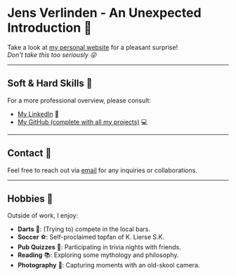 # Jens Verlinden - An Unexpected Introduction 🎉

Take a look at [my personal website](https://jensverlinden.be) for a pleasant surprise!\
*Don't take this too seriously 😜*
  
---

## Soft & Hard Skills 💼

For a more professional overview, please consult:
- [My LinkedIn](https://www.linkedin.com/in/jens-verlinden-informaticus/) 🔗
- [My GitHub (complete with all my projects)](https://www.github.com/jens-verlinden) 💻

---

## Contact 📧

Feel free to reach out via [email](mailto:verlinden.jens@telenet.be) for any inquiries or collaborations.

---

## Hobbies 🎨

Outside of work, I enjoy:
- **Darts** 🎯: (Trying to) compete in the local bars.
- **Soccer** ⚽: Self-proclaimed topfan of K. Lierse S.K.
- **Pub Quizzes** 🧠: Participating in trivia nights with friends.
- **Reading** 📚: Exploring some mythology and philosophy.
- **Photography** 📸: Capturing moments with an old-skool camera.